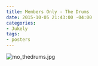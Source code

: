 ```yaml
---
title: Members Only - The Drums
date: 2015-10-05 21:43:00 -04:00
categories:
- Jukely
tags:
- posters
---
```


![mo_thedrums.jpg](/uploads/mo_thedrums.jpg)